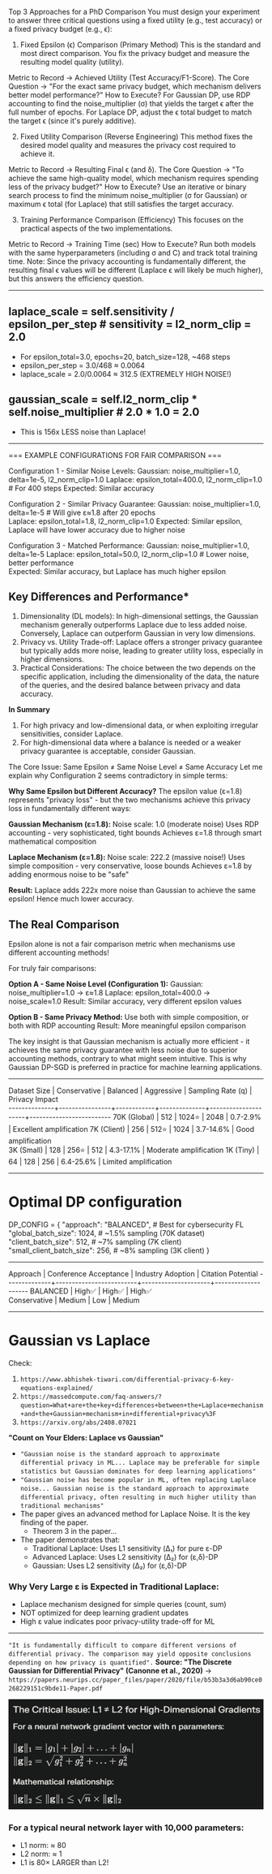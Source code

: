 Top 3 Approaches for a PhD Comparison
You must design your experiment to answer three critical questions using a fixed utility (e.g., test accuracy) or a fixed privacy budget (e.g., ϵ):

1. Fixed Epsilon (ϵ) Comparison (Primary Method)
This is the standard and most direct comparison. You fix the privacy budget and measure the resulting model quality (utility).

Metric to Record -> Achieved Utility (Test Accuracy/F1-Score).
The Core Question -> "For the exact same privacy budget, which mechanism delivers better model performance?"
How to Execute?	For Gaussian DP, use RDP accounting to find the noise_multiplier (σ) that yields the target ϵ after the full number of epochs. For Laplace DP, adjust the ϵ total budget to match the target ϵ (since it's purely additive).

2. Fixed Utility Comparison (Reverse Engineering)
This method fixes the desired model quality and measures the privacy cost required to achieve it.

Metric to Record -> Resulting Final ϵ (and δ).
The Core Question -> "To achieve the same high-quality model, which mechanism requires spending less of the privacy budget?"
How to Execute?	Use an iterative or binary search process to find the minimum noise_multiplier (σ for Gaussian) or maximum ϵ total (for Laplace) that still satisfies the target accuracy.

3. Training Performance Comparison (Efficiency)
This focuses on the practical aspects of the two implementations.

Metric to Record -> Training Time (sec)
How to Execute? Run both models with the same hyperparameters (including σ and C) and track total training time. Note: Since the privacy accounting is fundamentally different, the resulting final ϵ values will be different (Laplace ϵ will likely be much higher), but this answers the efficiency question.

---
## laplace_scale = self.sensitivity / epsilon_per_step  # sensitivity = l2_norm_clip = 2.0
* For epsilon_total=3.0, epochs=20, batch_size=128, ~468 steps
* epsilon_per_step = 3.0/468 ≈ 0.0064
* laplace_scale = 2.0/0.0064 ≈ 312.5 (EXTREMELY HIGH NOISE!)

## gaussian_scale = self.l2_norm_clip * self.noise_multiplier  # 2.0 * 1.0 = 2.0
* This is 156x LESS noise than Laplace!
---

=== EXAMPLE CONFIGURATIONS FOR FAIR COMPARISON ===

Configuration 1 - Similar Noise Levels:
Gaussian: noise_multiplier=1.0, delta=1e-5, l2_norm_clip=1.0
Laplace: epsilon_total=400.0, l2_norm_clip=1.0  # For 400 steps
Expected: Similar accuracy

Configuration 2 - Similar Privacy Guarantee:
Gaussian: noise_multiplier=1.0, delta=1e-5  # Will give ε≈1.8 after 20 epochs       
Laplace: epsilon_total=1.8, l2_norm_clip=1.0
Expected: Similar epsilon, Laplace will have lower accuracy due to higher noise     

Configuration 3 - Matched Performance:
Gaussian: noise_multiplier=1.0, delta=1e-5
Laplace: epsilon_total=50.0, l2_norm_clip=1.0  # Lower noise, better performance    
Expected: Similar accuracy, but Laplace has much higher epsilon

## Key Differences and Performance*
1. Dimensionality (DL models): In high-dimensional settings, the Gaussian mechanism generally outperforms Laplace due to less added noise. Conversely, Laplace can outperform Gaussian in very low dimensions. 
2. Privacy vs. Utility Trade-off: Laplace offers a stronger privacy guarantee but typically adds more noise, leading to greater utility loss, especially in higher dimensions. 
3. Practical Considerations: The choice between the two depends on the specific application, including the dimensionality of the data, the nature of the queries, and the desired balance between privacy and data accuracy. 

**In Summary**
1. For high privacy and low-dimensional data, or when exploiting irregular sensitivities, consider Laplace. 
2. For high-dimensional data where a balance is needed or a weaker privacy guarantee is acceptable, consider Gaussian. 

The Core Issue: Same Epsilon ≠ Same Noise Level ≠ Same Accuracy
Let me explain why Configuration 2 seems contradictory in simple terms:

**Why Same Epsilon but Different Accuracy?**
The epsilon value (ε=1.8) represents "privacy loss" - but the two mechanisms achieve this privacy loss in fundamentally different ways:

**Gaussian Mechanism (ε=1.8):**
Noise scale: 1.0 (moderate noise)
Uses RDP accounting - very sophisticated, tight bounds
Achieves ε=1.8 through smart mathematical composition

**Laplace Mechanism (ε=1.8):**
Noise scale: 222.2 (massive noise!)
Uses simple composition - very conservative, loose bounds
Achieves ε=1.8 by adding enormous noise to be "safe"

**Result:** Laplace adds 222x more noise than Gaussian to achieve the same epsilon! Hence much lower accuracy.

## The Real Comparison
Epsilon alone is not a fair comparison metric when mechanisms use different accounting methods!

For truly fair comparisons:

**Option A - Same Noise Level (Configuration 1):**
Gaussian: noise_multiplier=1.0 → ε≈1.8
Laplace: epsilon_total=400.0 → noise_scale≈1.0
Result: Similar accuracy, very different epsilon values

**Option B - Same Privacy Method:**
Use both with simple composition, or both with RDP accounting
Result: More meaningful epsilon comparison

The key insight is that Gaussian mechanism is actually more efficient - it achieves the same privacy guarantee with less noise due to superior accounting methods, contrary to what might seem intuitive. This is why Gaussian DP-SGD is preferred in practice for machine learning applications.

---

Dataset Size  |  Conservative  |  Balanced  |  Aggressive  |  Sampling Rate (q)  |  Privacy Impact         
--------------+----------------+------------+--------------+---------------------+-------------------------
70K (Global)  |  512           |  1024⭐     |  2048        |  0.7-2.9%           |  Excellent amplification
7K (Client)   |  256           |  512⭐      |  1024        |  3.7-14.6%          |  Good amplification     
3K (Small)    |  128           |  256⭐      |  512         |  4.3-17.1%          |  Moderate amplification 
1K (Tiny)     |  64            |  128       |  256         |  6.4-25.6%          |  Limited amplification  

---

# Optimal DP configuration
DP_CONFIG = {
    "approach": "BALANCED",           # Best for cybersecurity FL
    "global_batch_size": 1024,        # ~1.5% sampling (70K dataset)
    "client_batch_size": 512,         # ~7% sampling (7K client)
    "small_client_batch_size": 256,   # ~8% sampling (3K client)
}

---

Approach      |  Conference Acceptance  |  Industry Adoption  |  Citation Potential
--------------+-------------------------+---------------------+--------------------
BALANCED      |  High✅                  |  High✅              |  High✅             
Conservative  |  Medium                 |  Low                |  Medium            

---

# Gaussian vs Laplace

Check:
1. `https://www.abhishek-tiwari.com/differential-privacy-6-key-equations-explained/`
2. `https://massedcompute.com/faq-answers/?question=What+are+the+key+differences+between+the+Laplace+mechanism+and+the+Gaussian+mechanism+in+differential+privacy%3F`
3. `https://arxiv.org/abs/2408.07021`

**"Count on Your Elders: Laplace vs Gaussian"**
* `"Gaussian noise is the standard approach to approximate differential privacy in ML... Laplace may be preferable for simple statistics but Gaussian dominates for deep learning applications"` 
* `"Gaussian noise has become popular in ML, often replacing Laplace noise... Gaussian noise is the standard approach to approximate differential privacy, often resulting in much higher utility than traditional mechanisms"`
* The paper gives an advanced method for Laplace Noise. It is the key finding of the paper.
  * Theorem 3 in the paper...
* The paper demonstrates that:
  * Traditional Laplace: Uses L1 sensitivity (Δ₁) for pure ε-DP
  * Advanced Laplace: Uses L2 sensitivity (Δ₂) for (ε,δ)-DP
  * Gaussian: Uses L2 sensitivity (Δ₂) for (ε,δ)-DP

### Why Very Large ε is Expected in Traditional Laplace:
* Laplace mechanism designed for simple queries (count, sum)
* NOT optimized for deep learning gradient updates
* High ε value indicates poor privacy-utility trade-off for ML

---
`"It is fundamentally difficult to compare different versions of differential privacy. The comparison may yield opposite conclusions depending on how privacy is quantified".`
**Source: "The Discrete Gaussian for Differential Privacy" (Canonne et al., 2020)** -> `https://papers.neurips.cc/paper_files/paper/2020/file/b53b3a3d6ab90ce0268229151c9bde11-Paper.pdf`


![alt text](image.png)

### For a typical neural network layer with 10,000 parameters:
* L1 norm: ≈ 80
* L2 norm: ≈ 1
* L1 is 80× LARGER than L2!

